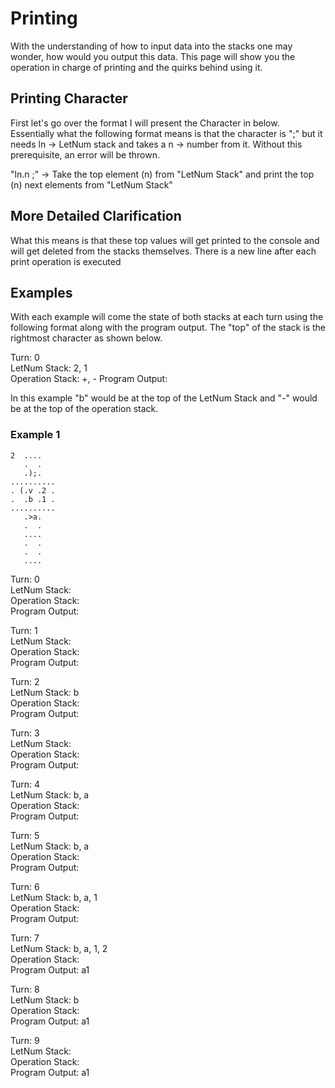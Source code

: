 # Printing

With the understanding of how to input data into the stacks one may wonder, how would you output this data. This page will show you the operation in charge of printing and the quirks behind using it.

## Printing Character 

First let's go over the format I will present the Character in below. Essentially what the following format means is that the character is ";" but it needs ln  -> LetNum stack and takes a n -> number from it. Without this prerequisite, an error will be thrown. 

"ln.n ;" -> Take the top element (n) from "LetNum Stack" and print the top (n) next elements from "LetNum Stack"

## More Detailed Clarification

What this means is that these top values will get printed to the console and will get deleted from the stacks themselves. There is a new line after each print operation is executed

## Examples

With each example will come the state of both stacks at each turn using the following format along with the program output. The "top" of the stack is the rightmost character as shown below.

Turn: 0  
LetNum Stack: 2, 1  
Operation Stack: +, -
Program Output:

In this example "b" would be at the top of the LetNum Stack and "-" would be at the top of the operation stack.

### Example 1

```
2  ....
   .  .
   .);.
..........
. (.v .2 .
.  .b .1 .
..........
   .>a.
   .  .
   ....
   .  .
   .  .
   ....
```

Turn: 0  
LetNum Stack:  
Operation Stack:  
Program Output:

Turn: 1  
LetNum Stack:  
Operation Stack:  
Program Output:  

Turn: 2  
LetNum Stack: b  
Operation Stack:  
Program Output:  

Turn: 3  
LetNum Stack:  
Operation Stack:  
Program Output:  

Turn: 4  
LetNum Stack: b, a  
Operation Stack:  
Program Output:  

Turn: 5  
LetNum Stack: b, a  
Operation Stack:  
Program Output:  

Turn: 6  
LetNum Stack: b, a, 1  
Operation Stack:  
Program Output:  

Turn: 7  
LetNum Stack: b, a, 1, 2  
Operation Stack:  
Program Output: a1  

Turn: 8  
LetNum Stack: b  
Operation Stack:  
Program Output: a1  

Turn: 9  
LetNum Stack:  
Operation Stack:  
Program Output: a1  


